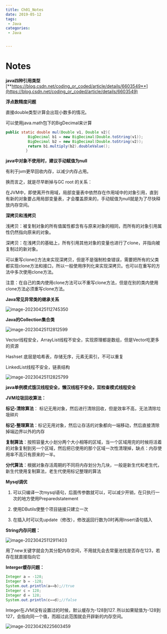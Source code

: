 ```yaml
---
title: Ch01_Notes
date: 2019-05-12
tags:
 - Java
categories:
 - Java


---
```


# Notes

**java四种引用类型**[**https://blog.csdn.net/coding_or_coded/article/details/6603549**](https://blog.csdn.net/coding_or_coded/article/details/6603549)

**浮点数精度问题**

直接double类型计算会出现小数多的情况。

可以使用java.math包下的BigDecimal来计算

```java
public static double mul(Double v1, Double v2){
		  BigDecimal b1 = new BigDecimal(Double.toString(v1));
		  BigDecimal b2 = new BigDecimal(Double.toString(v2));
		  return b1.multiply(b2).doubleValue();
		 }
```



**java中对象不使用时，建议手动赋值为null**

有利于jvm更早回收内存，以减少内存占用。

换而言之，就是尽早断掉与GC root 的关系：

在JVM中，即使离开作用域，局部变量表中依然存在作用域中的对象引用，直到有新的对象要占用局部变量表，才会覆盖原来的，手动赋值为null就是为了尽快释放内存空间。



**深拷贝和浅拷贝**

浅拷贝：被复制对象的所有值属性都含有与原来对象的相同，而所有的对象引用属性仍然指向原来的对象。

深拷贝：在浅拷贝的基础上，所有引用其他对象的变量也进行了clone，并指向被复制过的新对象。

可以重写clone()方法来实现深拷贝，但是不是强制检查错误，需要把所有的父类都实现clone方法和接口，所以一般使用序列化来实现深拷贝。也可以在重写的方法中多次使用clone方法。



注意：在自己的类内使用clone方法可以不重写clone方法，但是在别的类内使用clone方法必须重写clone方法。



**Java常见异常类的继承关系**

![image-20230425112745350](https://markdown-1301334775.cos.eu-frankfurt.myqcloud.com/image-20230425112745350.png)



**Java的Collection集合类**

![image-20230425112812599](https://markdown-1301334775.cos.eu-frankfurt.myqcloud.com/image-20230425112812599.png)



Vector线程安全，ArrayList线程不安全，实现原理都是数组，但是Vector吃更多的资源

Hashset 底层是哈希表，存储无序，元素无索引，不可以重复

LinkedList线程不安全，链表结构

![image-20230425112825799](https://markdown-1301334775.cos.eu-frankfurt.myqcloud.com/image-20230425112825799.png)



**java单例模式饿汉线程安全，懒汉线程不安全，双检查模式线程安全**



**JVM垃圾回收算法：**

**标记-清除算法**： 标记无用对象，然后进行清除回收，但是效率不高，无法清除垃圾碎片

**标记-整理算法**：标记无用对象，然后让存活的对象都向一端移动，然后直接清除掉端边界以外的内存

**复制算法**：按照容量大小划分两个大小相等的区域，当一个区域用完的时候将活着的对象复制到另一个区域，然后把已使用的那个区域一次性清理掉，缺点：内存使用率不高只有原来的一半。

**分代算法**：根据对象存活周期的不同将内存划分为几块，一般是新生代和老生代，新生代使用复制算法，老生代使用标记整理的算法



**Mysql调优**

1. 可以只编译一次mysql语句，后面传参数就可以，可以减少开销，在只执行一次的地方使用Preparedstatement

2. 使用DButils使整个项目链接只建立一次

3. 在插入时可以先update（修改），修改返回行数为0时再用Insert语句插入



**String内存问题：**

![image-20230425112911403](https://markdown-1301334775.cos.eu-frankfurt.myqcloud.com/image-20230425112911403.png)

用了new关键字就会为其分配内存空间，不用就先会去常量池找是否存在123，若存在就直接指向它



**Interger缓存问题：**

```java
Integer a = -128;
Integer b = -128;
System.out.println(a==b);//true
Integer c = 128;
Integer d = 128;
System.out.println(c==d);//false
```

Integer在JVM没有设置过的时候，默认缓存为-128到127. 所以如果赋值为-128到127，会指向同一个值，而超过此范围就会开辟新的内存空间。



![image-20230426225603459](https://markdown-1301334775.cos.eu-frankfurt.myqcloud.com/image-20230426225603459.png)
